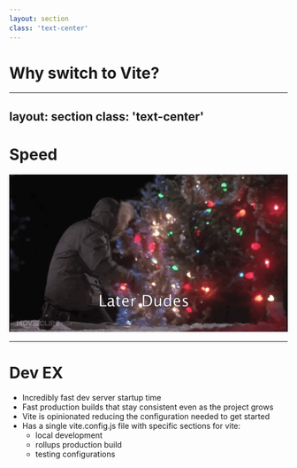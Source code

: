 ```yaml
---
layout: section
class: 'text-center'
---
```


# Why switch to Vite?

---
layout: section
class: 'text-center'
---

# Speed

<img v-click src='/christmas-vaction-sled.gif' class='m-auto' />

---

# Dev EX

<v-clicks>

- Incredibly fast dev server startup time 
- Fast production builds that stay consistent even as the project grows
- Vite is opinionated reducing the configuration needed to get started
- Has a single vite.config.js file with specific sections for vite\:
  - local development
  - rollups production build
  - testing configurations

</v-clicks>

<!--
Dev server startup is typically around 300-500 ms 
Production builds have been around 40-45 seconds for RMN
Vite is opinionated, almost no decisions required to get up and running
-->
